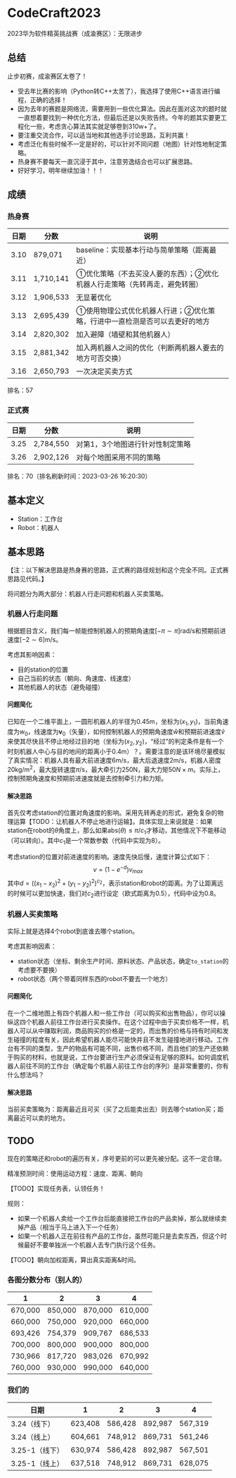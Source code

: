 # CodeCraft2023
2023华为软件精英挑战赛（成渝赛区）：无限进步

## 总结

止步初赛，成渝赛区太卷了！

- 受去年比赛的影响（Python转C++太苦了），我选择了使用C++语言进行编程，正确的选择！
- 因为去年的赛题是网络流，需要用到一些优化算法。因此在面对这次的题时就一直想着要找到一种优化方法，但最后还是以失败告终。今年的题其实要更工程化一些，考虑贪心算法其实就足够卷到310w+了。
- 要注重交流合作，可以适当地和其他选手讨论思路，互利共赢！
- 考虑泛化有些时候不一定是好的，可以针对不同问题（地图）针对性地制定策略。
- 热身赛不要每天一直沉浸于其中，注意劳逸结合也可以扩展思路。
- 好好学习，明年继续加油！！！

## 成绩

### 热身赛

| 日期   | 分数        | 说明                                   |
|------|-----------|--------------------------------------|
| 3.10 | 879,071   | baseline：实现基本行动与简单策略（距离最近）           |
| 3.11 | 1,710,141 | ①优化策略（不去买没人要的东西）；②优化机器人行走策略（先转再走，避免转圈） |
| 3.12 | 1,906,533 | 无显著优化                                |
| 3.13 | 2,695,439 | ①使用物理公式优化机器人行进；②优化策略，行进中一直检测是否可以去更好的地方 |
| 3.14 | 2,820,302 | 加入避障（墙壁和其他机器人）                       |
| 3.15 | 2,881,342 | 加入两机器人之间的优化（判断两机器人要去的地方可否交换）         |
| 3.16 | 2,650,793 | 一次决定买卖方式                             |

排名：57

### 正式赛 

| 日期 | 分数      | 说明                             |
| ---- | --------- | -------------------------------- |
| 3.25 | 2,784,550 | 对第1，3个地图进行针对性制定策略 |
| 3.26 | 2,902,126 | 对每个地图采用不同的策略         |

排名：70（排名刷新时间：2023-03-26 16:20:30）

## 基本定义

- Station：工作台
- Robot：机器人

## 基本思路

【注：以下解决思路是热身赛的思路，正式赛的路径规划和这个完全不同。正式赛思路见代码。】

将问题分为两大部分：机器人行走问题和机器人买卖策略。

### 机器人行走问题

根据题目含义，我们每一帧能控制机器人的预期角速度$[-\pi \sim \pi] \text{rad/s}$和预期前进速度$[-2 \sim 6] \text{m/s}$。

考虑其影响因素：

- 目的station的位置
- 自己当前的状态（朝向、角速度、线速度）
- 其他机器人的状态（避免碰撞）

#### 问题简化

已知在一个二维平面上，一圆形机器人的半径为$0.45\text{m}$，坐标为$(x_1, y_1)$，当前角速度为$w_0$，线速度为$\boldsymbol{v}_0$（矢量），如何控制机器人的预期角速度$\hat w$和预期前进速度$\hat v$来使其尽快且不停止地经过目的地（坐标为$(x_2, y_2)$，“经过”的判定条件是有一个时刻机器人中心与目的地间的距离小于$0.4\text{m}$）？。需要注意的是该环境尽量模拟了真实情况：机器人具有最大前进速度$6\text{m/s}$，最大后退速度$2\text{m/s}$，机器人密度$20\text{kg/m}^2$，最大旋转速度$\pi\text{/s}$，最大牵引力$250\text{N}$，最大力矩$50N\times m$。实际上，控制预期角速度和预期前进速度就是去控制牵引力和力矩。

#### 解决思路

首先仅考虑station的位置对角速度的影响。采用先转再走的形式，避免复杂的物理运算【TODO：让机器人不停止地进行运输】。具体实现上来说就是：如果station在robot的$\theta$角度上，那么如果$\text{abs}(\theta) \leq \pi / c_1$才移动，其他情况下不能移动（可以转向）。其中$c_1$是一个常数参数（代码中实现为8）。

考虑station的位置对前进速度的影响。速度先快后慢，速度计算公式如下：
$$
v = (1-e^{-d})v_{max}
$$
其中$d=((x_1-x_2)^2+(y_1 - y_2)^2)^{c_2}$，表示station和robot的距离。为了让距离远的时候可以更加快速，我们对$c_2$进行设定（欧式距离为$0.5$），代码中设为$0.8$。

### 机器人买卖策略

实际上就是选择4个robot到底谁去哪个station。

考虑其影响因素：

- station状态（坐标、剩余生产时间、原料状态、产品状态，确定`to_station`的考虑要不要换）
- robot状态（两个带着同样东西的robot不要去一个地方）

#### 问题简化

在一个二维地图上有四个机器人和一些工作台（可以购买和出售物品），你可以操纵这四个机器人前往工作台进行买卖操作。在这个过程中由于买卖价格不一样，机器人可以从中赚取利润，商品购买的价格是一定的，而出售的价格与持有时间和发生碰撞的程度有关，因此希望机器人能尽可能快并且不发生碰撞地进行移动。工作台有不同的类型，生产的物品有可能不同，出售价格不同，而且他们的生产还依赖于购买的材料，也就是说，工作台要进行生产必须保证有足够的原料。如何调度机器人前往不同的工作台（确定每个机器人前往工作台的序列）是非常重要的，你有什么想法吗？

#### 解决思路

当前买卖策略为：距离最近且可买（买了之后能卖出去）则去哪个station买；距离最近可以卖的地方。

## TODO

现在的策略还和robot的遍历有关，序号更前的可以更先被分配。这不一定合理。

精准预测时间：使用运动方程：速度、距离、朝向

【TODO】实现任务表，认领任务！

规则：

- 如果一个机器人卖给一个工作台后能直接把工作台的产品卖掉，那么就继续卖掉产品（相当于马上进入下一个任务）
- 如果一个机器人正在前往有产品的工作台，虽然可能只是去卖东西，但这个时候最好不要单独派一个机器人去专门执行这个任务。

【TODO】朝向加权距离，算出真实距离&时间。

### 各图分数分布（别人的）

| 1       | 2       | 3       | 4       |
| ------- | ------- | ------- | ------- |
| 670,000 | 850,000 | 870,000 | 610,000 |
| 660,000 | 750,000 | 920,000 | 660,000 |
| 693,426 | 754,379 | 909,767 | 686,533 |
| 700,000 | 800,000 | 900,000 | 800,000 |
| 730,966 | 817,720 | 983,026 | 670,992 |
| 760,000 | 930,000 | 990,000 | 640,000 |

### 我们的

| 日期           | 1       | 2       | 3       | 4       |
| -------------- | ------- | ------- | ------- | ------- |
| 3.24（线下）   | 623,408 | 586,428 | 892,987 | 567,319 |
| 3.24（线上）   | 604,661 | 748,912 | 869,731 | 561,246 |
| 3.25-1（线下） | 630,974 | 586,428 | 892,987 | 567,501 |
| 3.25-1（线上） | 637,518 | 748,912 | 869,731 | 628,075 |

